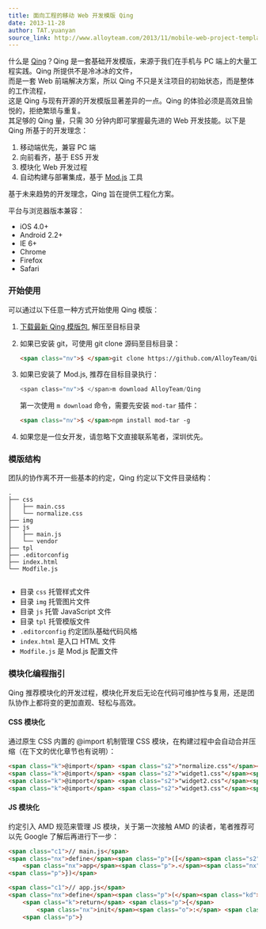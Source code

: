 ```yaml
---
title: 面向工程的移动 Web 开发模版 Qing
date: 2013-11-28
author: TAT.yuanyan
source_link: http://www.alloyteam.com/2013/11/mobile-web-project-template-qing/
---
```


<!-- {% raw %} - for jekyll -->

什么是 [Qing](https://github.com/AlloyTeam/Qing)？Qing 是一套基础开发模版，来源于我们在手机与 PC 端上的大量工程实践。Qing 所提供不是冷冰冰的文件，  
而是一套 Web 前端解决方案，所以 Qing 不只是关注项目的初始状态，而是整体的工作流程，  
这是 Qing 与现有开源的开发模版显著差异的一点。Qing 的体验必须是高效且愉悦的，拒绝繁琐与重复。  
其足够的 Qing 量，只需 30 分钟内即可掌握最先进的 Web 开发技能。以下是 Qing 所基于的开发理念：

1.  移动端优先，兼容 PC 端
2.  向前看齐，基于 ES5 开发
3.  模块化 Web 开发过程
4.  自动构建与部署集成，基于 [Mod.js](https://github.com/modulejs/modjs) 工具

基于未来趋势的开发理念，Qing 旨在提供工程化方案。

平台与浏览器版本兼容：

-   iOS 4.0+
-   Android 2.2+
-   IE 6+
-   Chrome
-   Firefox
-   Safari

### [](http://www.alloyteam.com/2013/11/mobile-web-project-template-qing/#%E5%BC%80%E5%A7%8B%E4%BD%BF%E7%94%A8)开始使用

可以通过以下任意一种方式开始使用 Qing 模版：

1.  [下载最新 Qing 模版包](https://github.com/AlloyTeam/Qing/archive/master.zip), 解压至目标目录
2.  如果已安装 git，可使用 git clone 源码至目标目录：

    ```html
    <span class="nv">$ </span>git clone https://github.com/AlloyTeam/Qing.git
    ```
3.  如果已安装了 Mod.js, 推荐在目标目录执行：

    ```c
    <span class="nv">$ </span>m download AlloyTeam/Qing
    ```

    第一次使用 `m download` 命令，需要先安装 `mod-tar` 插件：

    ```html
    <span class="nv">$ </span>npm install mod-tar -g
    ```
4.  如果您是一位女开发，请忽略下文直接联系笔者，深圳优先。

### [](http://www.alloyteam.com/2013/11/mobile-web-project-template-qing/#%E6%A8%A1%E7%89%88%E7%BB%93%E6%9E%84)模版结构

团队的协作离不开一些基本的约定，Qing 约定以下文件目录结构：

    .
    ├── css
    │   ├── main.css
    │   └── normalize.css
    ├── img
    ├── js
    │   ├── main.js
    │   └── vendor
    ├── tpl
    ├── .editorconfig
    ├── index.html
    └── Modfile.js
     

-   目录 `css` 托管样式文件
-   目录 `img` 托管图片文件
-   目录 `js` 托管 JavaScript 文件
-   目录 `tpl` 托管模版文件
-   `.editorconfig` 约定团队基础代码风格
-   `index.html` 是入口 HTML 文件
-   `Modfile.js` 是 Mod.js 配置文件

### [](http://www.alloyteam.com/2013/11/mobile-web-project-template-qing/#%E6%A8%A1%E5%9D%97%E5%8C%96%E7%BC%96%E7%A8%8B%E6%8C%87%E5%BC%95)模块化编程指引

Qing 推荐模块化的开发过程，模块化开发后无论在代码可维护性与复用，还是团队协作上都将变的更加直观、轻松与高效。

#### [](http://www.alloyteam.com/2013/11/mobile-web-project-template-qing/#css%E6%A8%A1%E5%9D%97%E5%8C%96)CSS 模块化

通过原生 CSS 内置的 @import 机制管理 CSS 模块，在构建过程中会自动合并压缩（在下文的优化章节也有说明）：

```html
<span class="k">@import</span> <span class="s2">"normalize.css"</span><span class="p">;</span>
<span class="k">@import</span> <span class="s2">"widget1.css"</span><span class="p">;</span>
<span class="k">@import</span> <span class="s2">"widget2.css"</span><span class="p">;</span>
<span class="k">@import</span> <span class="s2">"widget3.css"</span><span class="p">;</span>
```

#### [](http://www.alloyteam.com/2013/11/mobile-web-project-template-qing/#js%E6%A8%A1%E5%9D%97%E5%8C%96)JS 模块化

约定引入 AMD 规范来管理 JS 模块，关于第一次接触 AMD 的读者，笔者推荐可以先 Google 了解后再进行下一步：

```html
<span class="c1">// main.js</span>
<span class="nx">define</span><span class="p">([</span><span class="s2">"./app"</span><span class="p">],</span> <span class="kd">function</span><span class="p">(</span><span class="nx">app</span><span class="p">){</span>
    <span class="nx">app</span><span class="p">.</span><span class="nx">init</span><span class="p">()</span>
<span class="p">})</span>
```

```html
<span class="c1">// app.js</span>
<span class="nx">define</span><span class="p">(</span><span class="kd">function</span><span class="p">(){</span>
    <span class="k">return</span> <span class="p">{</span>
        <span class="nx">init</span><span class="o">:</span> <span class="kd">function</span><span class="p">(){}</span>
    <span class="p">}
```


<!-- {% endraw %} - for jekyll -->